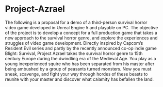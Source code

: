 # Project-Azrael

The following is a proposal for a demo of a third-person survival horror video game developed in Unreal Engine 5 and playable on PC. The objective of the project is to develop a concept for a full production game that takes a new approach to the survival horror genre, and explore the experiences and struggles of video game development. Directly inspired by Capcom’s Resident Evil series and partly by the recently announced co-op indie game Blight: Survival, Project Azrael takes the survival horror genre to 15th century Europe during the dwindling era of the Medieval Age. You play as a young inexperienced squire who has been separated from his master after being ambushed by a group of peasants turned monsters. Now you must sneak, scavenge, and fight your way through hordes of these beasts to reunite with your master and discover what calamity has befallen the land.
